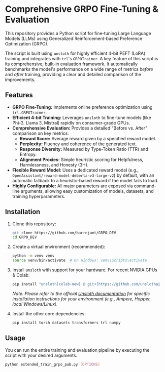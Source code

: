# Comprehensive GRPO Fine-Tuning & Evaluation

This repository provides a Python script for fine-tuning Large Language Models (LLMs) using Generalized Reinforcement-based Preference Optimization (GRPO).

The script is built using `unsloth` for highly efficient 4-bit PEFT (LoRA) training and integrates with `trl`'s `GRPOTrainer`. A key feature of this script is its comprehensive, built-in evaluation framework. It automatically benchmarks the model's performance on a wide range of metrics *before* and *after* training, providing a clear and detailed comparison of the improvements.

## Features

* **GRPO Fine-Tuning:** Implements online preference optimization using `trl.GRPOTrainer`.
* **Efficient 4-bit Training:** Leverages `unsloth` to fine-tune models (like Phi-3, Llama 3, Mistral) rapidly on consumer-grade GPUs.
* **Comprehensive Evaluation:** Provides a detailed "Before vs. After" comparison on key metrics:
    * **Reward Score:** Average reward given by a specified reward model.
    * **Perplexity:** Fluency and coherence of the generated text.
    * **Response Diversity:** Measured by Type-Token Ratio (TTR) and Entropy.
    * **Alignment Proxies:** Simple heuristic scoring for Helpfulness, Harmlessness, and Honesty (3H).
* **Flexible Reward Model:** Uses a dedicated reward model (e.g., `OpenAssistant/reward-model-deberta-v3-large-v2`) by default, with an automatic fallback to a heuristic-based reward if the model fails to load.
* **Highly Configurable:** All major parameters are exposed via command-line arguments, allowing easy customization of models, datasets, and training hyperparameters.

## Installation

1.  Clone this repository:
    ```bash
    git clone https://github.com/barrejant/GRPO_DEV
    cd GRPO_DEV
    ```

2.  Create a virtual environment (recommended):
    ```bash
    python -m venv venv
    source venv/bin/activate  # On Windows: venv\Scripts\activate
    ```

3.  Install `unsloth` with support for your hardware. For recent NVIDIA GPUs & Colab:
    ```bash
    pip install "unsloth[colab-new] @ git+[https://github.com/unslothai/unsloth.git](https://github.com/unslothai/unsloth.git)"
    ```
    *Note: Please refer to the official [Unsloth documentation](https://github.com/unslothai/unsloth) for specific installation instructions for your environment (e.g., Ampere, Hopper, local Windows/Linux).*

4.  Install the other core dependencies:
    ```bash
    pip install torch datasets transformers trl numpy
    ```

## Usage

You can run the entire training and evaluation pipeline by executing the script with your desired arguments.

```bash
python extended_train_grpo_pub.py [OPTIONS]